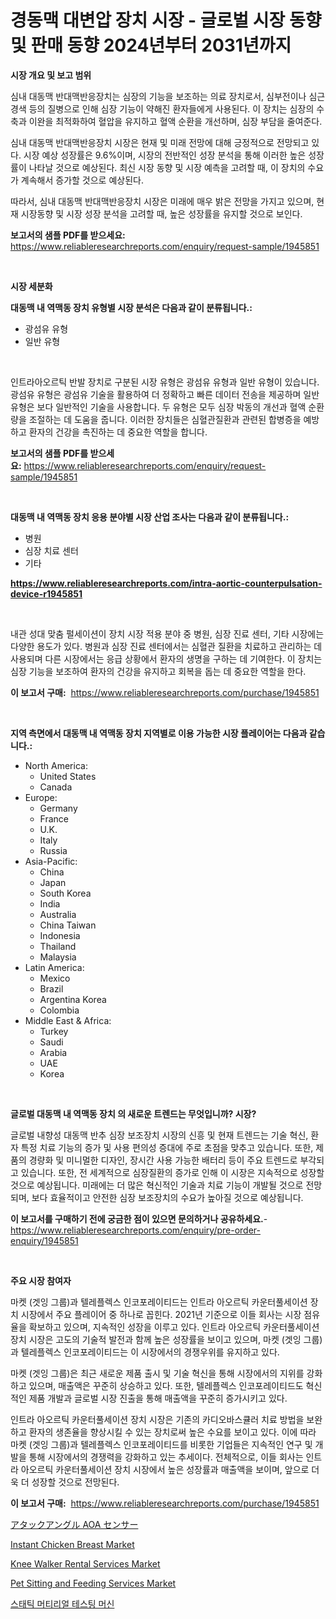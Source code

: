 <p><h1>경동맥 대변압 장치 시장 - 글로벌 시장 동향 및 판매 동향 2024년부터 2031년까지</h1></p><p><strong>시장 개요 및 보고 범위</strong></p>
<p><p>심내 대동맥 반대맥반응장치는 심장의 기능을 보조하는 의료 장치로서, 심부전이나 심근경색 등의 질병으로 인해 심장 기능이 약해진 환자들에게 사용된다. 이 장치는 심장의 수축과 이완을 최적화하여 혈압을 유지하고 혈액 순환을 개선하며, 심장 부담을 줄여준다. </p><p>심내 대동맥 반대맥반응장치 시장은 현재 및 미래 전망에 대해 긍정적으로 전망되고 있다. 시장 예상 성장률은 9.6%이며, 시장의 전반적인 성장 분석을 통해 이러한 높은 성장률이 나타날 것으로 예상된다. 최신 시장 동향 및 시장 예측을 고려할 때, 이 장치의 수요가 계속해서 증가할 것으로 예상된다.</p><p>따라서, 심내 대동맥 반대맥반응장치 시장은 미래에 매우 밝은 전망을 가지고 있으며, 현재 시장동향 및 시장 성장 분석을 고려할 때, 높은 성장률을 유지할 것으로 보인다.</p></p>
<p><strong>보고서의 샘플 PDF를 받으세요:</strong> <a href="https://www.reliableresearchreports.com/enquiry/request-sample/1945851">https://www.reliableresearchreports.com/enquiry/request-sample/1945851</a></p>
<p>&nbsp;</p>
<p><strong>시장 세분화</strong></p>
<p><strong>대동맥 내 역맥동 장치 유형별 시장 분석은 다음과 같이 분류됩니다.:</strong></p>
<p><ul><li>광섬유 유형</li><li>일반 유형</li></ul></p>
<p>&nbsp;</p>
<p><p>인트라아오르틱 반발 장치로 구분된 시장 유형은 광섬유 유형과 일반 유형이 있습니다. 광섬유 유형은 광섬유 기술을 활용하여 더 정확하고 빠른 데이터 전송을 제공하며 일반 유형은 보다 일반적인 기술을 사용합니다. 두 유형은 모두 심장 박동의 개선과 혈액 순환량을 조절하는 데 도움을 줍니다. 이러한 장치들은 심혈관질환과 관련된 합병증을 예방하고 환자의 건강을 촉진하는 데 중요한 역할을 합니다.</p></p>
<p><strong>보고서의 샘플 PDF를 받으세요:</strong>&nbsp;<a href="https://www.reliableresearchreports.com/enquiry/request-sample/1945851">https://www.reliableresearchreports.com/enquiry/request-sample/1945851</a></p>
<p>&nbsp;</p>
<p><strong> 대동맥 내 역맥동 장치 응용 분야별 시장 산업 조사는 다음과 같이 분류됩니다.:</strong></p>
<p><ul><li>병원</li><li>심장 치료 센터</li><li>기타</li></ul></p>
<p><strong><a href="https://www.reliableresearchreports.com/intra-aortic-counterpulsation-device-r1945851">https://www.reliableresearchreports.com/intra-aortic-counterpulsation-device-r1945851</a></strong></p>
<p>&nbsp;</p>
<p><p>내관 성대 맞춤 펄세이션이 장치 시장 적용 분야 중 병원, 심장 진료 센터, 기타 시장에는 다양한 용도가 있다. 병원과 심장 진료 센터에서는 심혈관 질환을 치료하고 관리하는 데 사용되며 다른 시장에서는 응급 상황에서 환자의 생명을 구하는 데 기여한다. 이 장치는 심장 기능을 보조하여 환자의 건강을 유지하고 회복을 돕는 데 중요한 역할을 한다.</p></p>
<p><strong>이 보고서 구매:</strong>&nbsp; <a href="https://www.reliableresearchreports.com/purchase/1945851">https://www.reliableresearchreports.com/purchase/1945851</a></p>
<p>&nbsp;</p>
<p><strong>지역 측면에서 대동맥 내 역맥동 장치 지역별로 이용 가능한 시장 플레이어는 다음과 같습니다.:</strong></p>
<p><ul>
    <li>
        North America:
        <ul>
            <li>United States</li>
            <li>Canada</li>
        </ul>
    </li>
    <li>
        Europe:
        <ul>
            <li>Germany</li>
            <li>France</li>
            <li>U.K.</li>
            <li>Italy</li>
            <li>Russia</li>
        </ul>
    </li>
    <li>
        Asia-Pacific:
        <ul>
            <li>China</li>
            <li>Japan</li>
            <li>South Korea</li>
            <li>India</li>
            <li>Australia</li>
            <li>China Taiwan</li>
            <li>Indonesia</li>
            <li>Thailand</li>
            <li>Malaysia</li>
        </ul>
    </li>
    <li>
        Latin America:
        <ul>
            <li>Mexico</li>
            <li>Brazil</li>
            <li>Argentina Korea</li>
            <li>Colombia</li>
        </ul>
    </li>
    <li>
        Middle East & Africa:
        <ul>
            <li>Turkey</li>
            <li>Saudi</li>
            <li>Arabia</li>
            <li>UAE</li>
            <li>Korea</li>
        </ul>
    </li>
    </ul></p>
<p>&nbsp;</p>
<p><strong>글로벌 대동맥 내 역맥동 장치 의 새로운 트렌드는 무엇입니까? 시장?</strong></p>
<p><p>글로벌 내향성 대동맥 반추 심장 보조장치 시장의 신흥 및 현재 트렌드는 기술 혁신, 환자 특정 치료 기능의 증가 및 사용 편의성 증대에 주로 초점을 맞추고 있습니다. 또한, 제품의 경량화 및 미니멀한 디자인, 장시간 사용 가능한 배터리 등이 주요 트렌드로 부각되고 있습니다. 또한, 전 세계적으로 심장질환의 증가로 인해 이 시장은 지속적으로 성장할 것으로 예상됩니다. 미래에는 더 많은 혁신적인 기술과 치료 기능이 개발될 것으로 전망되며, 보다 효율적이고 안전한 심장 보조장치의 수요가 높아질 것으로 예상됩니다.</p></p>
<p><strong>이 보고서를 구매하기 전에 궁금한 점이 있으면 문의하거나 공유하세요.</strong>- <a href="https://www.reliableresearchreports.com/enquiry/pre-order-enquiry/1945851">https://www.reliableresearchreports.com/enquiry/pre-order-enquiry/1945851</a></p>
<p>&nbsp;</p>
<p><strong>주요 시장 참여자</strong></p>
<p><p>마켓 (겟잉 그룹)과 텔레플렉스 인코포레이티드는 인트라 아오르틱 카운터풀세이션 장치 시장에서 주요 플레이어 중 하나로 꼽힌다. 2021년 기준으로 이들 회사는 시장 점유율을 확보하고 있으며, 지속적인 성장을 이루고 있다. 인트라 아오르틱 카운터풀세이션 장치 시장은 고도의 기술적 발전과 함께 높은 성장률을 보이고 있으며, 마켓 (겟잉 그룹)과 텔레플렉스 인코포레이티드는 이 시장에서의 경쟁우위를 유지하고 있다.</p><p>마켓 (겟잉 그룹)은 최근 새로운 제품 출시 및 기술 혁신을 통해 시장에서의 지위를 강화하고 있으며, 매출액은 꾸준히 상승하고 있다. 또한, 텔레플렉스 인코포레이티드도 혁신적인 제품 개발과 글로벌 시장 진출을 통해 매출액을 꾸준히 증가시키고 있다.</p><p>인트라 아오르틱 카운터풀세이션 장치 시장은 기존의 카디오바스큘러 치료 방법을 보완하고 환자의 생존율을 향상시킬 수 있는 장치로써 높은 수요를 보이고 있다. 이에 따라 마켓 (겟잉 그룹)과 텔레플렉스 인코포레이티드를 비롯한 기업들은 지속적인 연구 및 개발을 통해 시장에서의 경쟁력을 강화하고 있는 추세이다. 전체적으로, 이들 회사는 인트라 아오르틱 카운터풀세이션 장치 시장에서 높은 성장률과 매출액을 보이며, 앞으로 더욱 더 성장할 것으로 전망된다.</p></p>
<p><strong>이 보고서 구매:</strong>&nbsp;&nbsp;<a href="https://www.reliableresearchreports.com/purchase/1945851">https://www.reliableresearchreports.com/purchase/1945851</a></p>
<p><p><a href="https://github.com/JanickJohns/Market-Research-Report-List-1/blob/main/9431746123532.md">アタックアングル AOA センサー</a></p><p><a href="https://issuu.com/reportprime-2/docs/instant-chicken-breast-market-size-2030.pptx">Instant Chicken Breast Market</a></p><p><a href="https://github.com/shotows/Market-Research-Report-List-3/blob/main/knee-walker-rental-services-market.md">Knee Walker Rental Services Market</a></p><p><a href="https://github.com/beatblasta/Market-Research-Report-List-3/blob/main/pet-sitting-and-feeding-services-market.md">Pet Sitting and Feeding Services Market</a></p><p><a href="https://github.com/kimvicki3212024/Market-Research-Report-List-1/blob/main/1521203108760.md">스태틱 머티리얼 테스팅 머신</a></p></p>